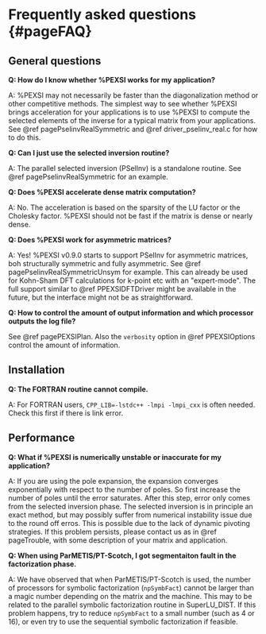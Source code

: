 Frequently asked questions {#pageFAQ}
==========================

General questions
-----------------

**Q: How do I know whether %PEXSI works for my application?**

A: %PEXSI may not necessarily be faster than the diagonalization method or
other competitive methods.  The simplest way to see whether %PEXSI
brings acceleration for your applications is to use %PEXSI to compute
the selected elements of the inverse for a typical matrix from your
applications.  See @ref pagePselinvRealSymmetric and @ref driver_pselinv_real.c for how to do this.

**Q: Can I just use the selected inversion routine?**

A: The parallel selected inversion (PSelInv) is a standalone routine.
See @ref pagePselinvRealSymmetric for an example.


**Q: Does %PEXSI accelerate dense matrix computation?**

A: No.  The acceleration is based on the sparsity of the LU factor or
the Cholesky factor.  %PEXSI should not be fast if the matrix is dense
or nearly dense.

**Q: Does %PEXSI work for asymmetric matrices?**

A: Yes! %PEXSI v0.9.0 starts to support PSelInv for asymmetric matrices,
boh structurally symmetric and fully asymmetric. 
See @ref pagePselinvRealSymmetricUnsym  for example. This can already be
used for Kohn-Sham DFT calculations for k-point etc with an
"expert-mode". The full support similar to @ref PPEXSIDFTDriver might be
available in the future, but the interface might not be as straightforward.

**Q: How to control the amount of output information and which processor
outputs the log file?**

See @ref pagePEXSIPlan. Also the `verbosity` option in @ref PPEXSIOptions
control the amount of information.

Installation
------------

**Q: The FORTRAN routine cannot compile.**

A: For FORTRAN users, `CPP_LIB=-lstdc++ -lmpi -lmpi_cxx` is often
needed.  Check this first if there is link error.


Performance
-----------

**Q: What if %PEXSI is numerically unstable or inaccurate for my
application?**

A: If you are using the pole expansion, the expansion converges
exponentially with respect to the number of poles.  So first increase
the number of poles until the error saturates.  After this step, error
only comes from the selected inversion phase. The selected inversion is
in principle an exact method, but may possibly suffer from numerical
instability issue due to the round off erros.  This is possible due to
the lack of dynamic pivoting strategies.  If this problem persists,
please contact us as in @ref pageTrouble, with some description of your
matrix and application.

**Q: When using ParMETIS/PT-Scotch, I got segmentaiton fault in the
factorization phase.**

A: We have observed that when ParMETIS/PT-Scotch is used, the number of
processors for symbolic factorization (`npSymbFact`) cannot be larger
than a magic number depending on the matrix and the machine.  This may
to be related to the parallel symbolic factorization routine in
SuperLU\_DIST.  If this problem happens, try to reduce `npSymbFact` to
a small number (such as 4 or 16), or even try to use the sequential
symbolic factorization if feasible.

